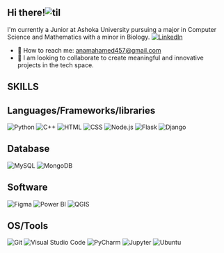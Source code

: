 ## Hi there!![til](https://raw.githubusercontent.com/hashrocket/hr-til/master/app/assets/images/banner.png) 

I'm currently a Junior at Ashoka University pursuing a major in Computer Science and Mathematics with a minor in Biology.
[![LinkedIn](https://img.shields.io/badge/LinkedIn-Profile-blue?style=flat-square&logo=linkedin)](https://www.linkedin.com/in/anam-ahamed-3b1959224/)


* 📩 How to reach me: anamahamed457@gmail.com
* 💞 I am looking to collaborate to create meaningful and innovative projects in the tech space.
  
## SKILLS
## Languages/Frameworks/libraries
![Python](https://img.shields.io/badge/Python-3776AB?style=flat-square&logo=python&logoColor=white)
![C++](https://img.shields.io/badge/C++-00599C?style=flat-square&logo=c%2B%2B&logoColor=white)
![HTML](https://img.shields.io/badge/HTML-E34F26?style=flat-square)
![CSS](https://img.shields.io/badge/CSS3-1572B6?style=flat-square&logo=css3&logoColor=white)
![Node.js](https://img.shields.io/badge/Node.js-339933?style=flat-square&logo=nodedotjs&logoColor=white)
![Flask](https://img.shields.io/badge/Flask-000000?style=flat-square&logo=flask&logoColor=white)
![Django](https://img.shields.io/badge/Django-092E20?style=flat-square&logo=django&logoColor=white)
 
## Database
![MySQL](https://img.shields.io/badge/MySQL-4479A1?style=flat-square&logo=mysql&logoColor=white)
![MongoDB](https://img.shields.io/badge/MongoDB-47A248?style=flat-square&logo=mongodb&logoColor=white)

## Software
![Figma](https://img.shields.io/badge/Figma-F24E1E?style=flat-square&logo=figma&logoColor=white)
![Power BI](https://img.shields.io/badge/Power%20BI-F2C811?style=flat-square&logo=powerbi&logoColor=white)
![QGIS](https://img.shields.io/badge/QGIS--GIS-3a8f3e?style=flat-square&logo=data:image/png;base64,PASTE_BASE64_HERE)



## OS/Tools
![Git](https://img.shields.io/badge/Git-F05032?style=flat-square&logo=git&logoColor=white)
![Visual Studio Code](https://img.shields.io/badge/Visual%20Studio%20Code-007ACC?style=flat-square&logo=visualstudiocode&logoColor=white)
![PyCharm](https://img.shields.io/badge/PyCharm-000000?style=flat-square&logo=pycharm&logoColor=white)
![Jupyter](https://img.shields.io/badge/Jupyter-F37626?style=flat-square&logo=jupyter&logoColor=white)
![Ubuntu](https://img.shields.io/badge/Ubuntu-E95420?style=flat-square&logo=ubuntu&logoColor=white)



<!--
**anam04/anam04** is a ✨ _special_ ✨ repository because its `README.md` (this file) appears on your GitHub profile.

Here are some ideas to get you started:

- 🔭 I’m currently working on ...
- 🌱 I’m currently learning ...
- 👯 I’m looking to collaborate on ...
- 🤔 I’m looking for help with ...
- 💬 Ask me about ...
- 📫 How to reach me: ...
- 😄 Pronouns: ...
- ⚡ Fun fact: ...
-->
